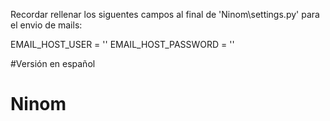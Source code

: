 Recordar rellenar los siguentes campos al final de  'Ninom\settings.py' para el envio de mails:

EMAIL_HOST_USER = ''
EMAIL_HOST_PASSWORD = ''

#Versión en español
# Ninom
